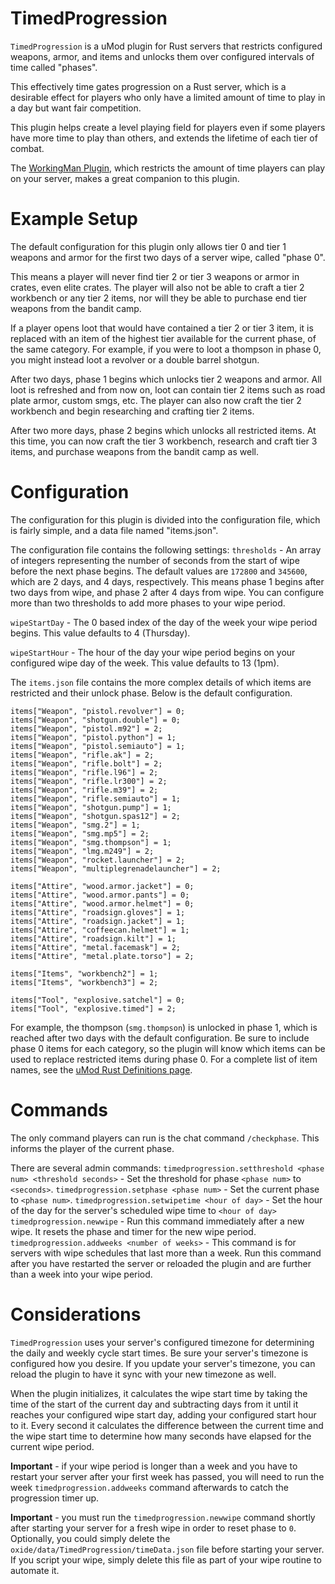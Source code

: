# TimedProgression

`TimedProgression` is a uMod plugin for Rust servers that restricts configured weapons, armor, and items and unlocks them over configured intervals of time called "phases". 

This effectively time gates progression on a Rust server, which is a desirable effect for players who only have a limited amount of time to play in a day but want fair competition. 

This plugin helps create a level playing field for players even if some players have more time to play than others, and extends the lifetime of each tier of combat. 

The [WorkingMan Plugin](https://github.com/pilate/WorkingMan), which restricts the amount of time players can play on your server, makes a great companion to this plugin.


# Example Setup

The default configuration for this plugin only allows tier 0 and tier 1 weapons and armor for the first two days of a server wipe, called "phase 0". 

This means a player will never find tier 2 or tier 3 weapons or armor in crates, even elite crates. The player will also not be able to craft a tier 2 workbench or any tier 2 items, nor will they be able to purchase end tier weapons from the bandit camp.

If a player opens loot that would have contained a tier 2 or tier 3 item, it is replaced with an item of the highest tier available for the current phase, of the same category. For example, if you were to loot a thompson in phase 0, you might instead loot a revolver or a double barrel shotgun.

After two days, phase 1 begins which unlocks tier 2 weapons and armor. All loot is refreshed and from now on, loot can contain tier 2 items such as road plate armor, custom smgs, etc. The player can also now craft the tier 2 workbench and begin researching and crafting tier 2 items.

After two more days, phase 2 begins which unlocks all restricted items. At this time, you can now craft the tier 3 workbench, research and craft tier 3 items, and purchase weapons from the bandit camp as well.

# Configuration

The configuration for this plugin is divided into the configuration file, which is fairly simple, and a data file named "items.json".

The configuration file contains the following settings:
`thresholds` - An array of integers representing the number of seconds from the start of wipe before the next phase begins. The default values are `172800` and `345600`, which are 2 days, and 4 days, respectively. This means phase 1 begins after two days from wipe, and phase 2 after 4 days from wipe. You can configure more than two thresholds to add more phases to your wipe period.

`wipeStartDay` - The 0 based index of the day of the week your wipe period begins. This value defaults to 4 (Thursday).

`wipeStartHour` - The hour of the day your wipe period begins on your configured wipe day of the week. This value defaults to 13 (1pm).

The `items.json` file contains the more complex details of which items are restricted and their unlock phase. Below is the default configuration.
```
items["Weapon", "pistol.revolver"] = 0;
items["Weapon", "shotgun.double"] = 0;
items["Weapon", "pistol.m92"] = 2;
items["Weapon", "pistol.python"] = 1;
items["Weapon", "pistol.semiauto"] = 1;
items["Weapon", "rifle.ak"] = 2;
items["Weapon", "rifle.bolt"] = 2;
items["Weapon", "rifle.l96"] = 2;
items["Weapon", "rifle.lr300"] = 2;
items["Weapon", "rifle.m39"] = 2;
items["Weapon", "rifle.semiauto"] = 1;
items["Weapon", "shotgun.pump"] = 1;
items["Weapon", "shotgun.spas12"] = 2;
items["Weapon", "smg.2"] = 1;
items["Weapon", "smg.mp5"] = 2;
items["Weapon", "smg.thompson"] = 1;
items["Weapon", "lmg.m249"] = 2;
items["Weapon", "rocket.launcher"] = 2;
items["Weapon", "multiplegrenadelauncher"] = 2;

items["Attire", "wood.armor.jacket"] = 0;
items["Attire", "wood.armor.pants"] = 0;
items["Attire", "wood.armor.helmet"] = 0;
items["Attire", "roadsign.gloves"] = 1;
items["Attire", "roadsign.jacket"] = 1;
items["Attire", "coffeecan.helmet"] = 1;
items["Attire", "roadsign.kilt"] = 1;
items["Attire", "metal.facemask"] = 2;
items["Attire", "metal.plate.torso"] = 2;

items["Items", "workbench2"] = 1;
items["Items", "workbench3"] = 2;

items["Tool", "explosive.satchel"] = 0;
items["Tool", "explosive.timed"] = 2;
```

For example, the thompson (`smg.thompson`) is unlocked in phase 1, which is reached after two days with the default configuration. Be sure to include phase 0 items for each category, so the plugin will know which items can be used to replace restricted items during phase 0. For a complete list of item names, see the [uMod Rust Definitions page](https://umod.org/documentation/games/rust/definitions).

# Commands

The only command players can run is the chat command `/checkphase`. This informs the player of the current phase. 

There are several admin commands:
`timedprogression.setthreshold <phase num> <threshold seconds>` - Set the threshold for phase `<phase num>` to `<seconds>`. 
`timedprogression.setphase <phase num>` - Set the current phase to `<phase num>`.
`timedprogression.setwipetime <hour of day>` - Set the hour of the day for the server's scheduled wipe time to `<hour of day>`
`timedprogression.newwipe` - Run this command immediately after a new wipe. It resets the phase and timer for the new wipe period.
`timedprogression.addweeks <number of weeks>` - This command is for servers with wipe schedules that last more than a week. Run this command after you have restarted the server or reloaded the plugin and are further than a week into your wipe period.

# Considerations

`TimedProgression` uses your server's configured timezone for determining the daily and weekly cycle start times. Be sure your server's timezone is configured how you desire. If you update your server's timezone, you can reload the plugin to have it sync with your new timezone as well.

When the plugin initializes, it calculates the wipe start time by taking the time of the start of the current day and subtracting days from it until it reaches your configured wipe start day, adding your configured start hour to it. Every second it calculates the difference between the current time and the wipe start time to determine how many seconds have elapsed for the current wipe period.

**Important** - if your wipe period is longer than a week and you have to restart your server after your first week has passed, you will need to run the week `timedprogression.addweeks` command afterwards to catch the progression timer up.

**Important** - you must run the `timedprogression.newwipe` command shortly after starting your server for a fresh wipe in order to reset phase to `0`. Optionally, you could simply delete the `oxide/data/TimedProgression/timeData.json` file before starting your server. If you script your wipe, simply delete this file as part of your wipe routine to automate it.

